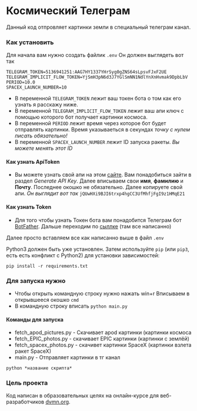 # Космический Телеграм

Данный код отпровляет картинки земли в специальный телеграм канал.

### Как установить

Для начала вам нужно создать файлик `.env` Он должен выглядеть вот так
```
TELEGRAM_TOKEN=5136941251:AAG7HY1337YHrSyg0gZNS64sLрsvFJxF2UE
TELEGRAM_IMPLICIT_FLOW_TOKEN=YjSmH3pN6d3J7YGlSmNN1NdlYnXnHvmak9DpbLbV
PERIOD=10.0
SPACEX_LAUNCH_NUMBER=10
```
+ В переменной `TELEGRAM_TOKEN` лежит ваш токен бота о том как его узнать я расскажу ниже.
+ В переменной `TELEGRAM_IMPLICIT_FLOW_TOKEN` лежит ваш апи ключ с помощью которого бот получает картинки космоса.
+ В переменной `PERIOD` лежит время через которое бот будет отправлять картинки. Время указываеться в секундах _точку с нулем писать обязательно!_
+ В переменной `SPACEX_LAUNCH_NUMBER` лежит ID запуска ракеты.  *_Вы можете менять этот ID_*

#### Как узнать ApiToken
- Вы можете узнать свой апи на этом [сайте](https://api.nasa.gov/#apod).
Вам понадобиться зайти в раздел *Generate API Key*. Далее вписываем свои **имя**, **фамилию** и **Почту**. 
Последнее окошко не обязательно.
Далее копируете свой апи. *Он выглядит вот так*
`jQUwHXi9BJI6trxp4hgCC3UfMhfjFgI9z1HMqE21`

#### Как узнать Token
- Для того чтобы узнать Токен бота вам понадобится Телеграм бот [BotFather](https://t.me/BotFather).
Дальше переходим по [сыллке](https://way23.ru/%D1%80%D0%B5%D0%B3%D0%B8%D1%81%D1%82%D1%80%D0%B0%D1%86%D0%B8%D1%8F-%D0%B1%D0%BE%D1%82%D0%B0-%D0%B2-telegram.html) (там все написанно) 

Далее просто вставляем все как написанно выше в файл `.env`

Python3 должен быть уже установлен. 
Затем используйте `pip` (или `pip3`, есть есть конфликт с Python2) для установки зависимостей:
```
pip install -r requirements.txt
```
### Для запуска нужно
+ Чтобы открыть командную строку нужно нажать win+r Вписываем в открывшееся окошко `cmd`
+ В командную строку вписать `python main.py`

#### Команды для запуска
+ fetch_apod_pictures.py - Скачивает apod картинки (картинки космоса
+ fetch_EPIC_photos.py - скачивает EPIC картинки (картинки с землёй)
+ fetch_spacex_photos.py - скачивет картинки SpaceX (картинки взлета ракет SpaceX)
+ main.py - Отправляет картинки в тг канал

```
python *название скрипта*
```

### Цель проекта

Код написан в образовательных целях на онлайн-курсе для веб-разработчиков [dvmn.org](https://dvmn.org/).
